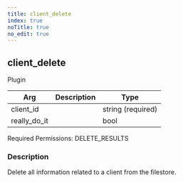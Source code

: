```yaml
---
title: client_delete
index: true
noTitle: true
no_edit: true
---
```




<div class="vql_item"></div>


## client_delete
<span class='vql_type label label-warning pull-right page-header'>Plugin</span>



<div class="vqlargs"></div>

Arg | Description | Type
----|-------------|-----
client_id||string (required)
really_do_it||bool

Required Permissions: 
<span class="linkcolour label label-success">DELETE_RESULTS</span>

### Description

Delete all information related to a client from the filestore.


